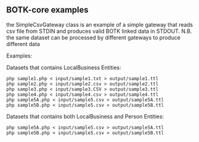 BOTK-core examples
------------------

the SimpleCsvGateway class is an example of a simple gateway that reads csv file from STDIN and produces valid BOTK linked data in STDOUT.
N.B. the same dataset can be processed by different gateways to produce different data

Examples:

Datasets that contains LocalBusiness Entities:

```
php sample1.php < input/sample1.txt > output/sample1.ttl
php sample2.php < input/sample2.csv > output/sample2.ttl
php sample3.php < input/sample3.CSV > output/sample3.ttl
php sample4.php < input/sample4.csv > output/sample4.ttl
php sample5A.php < input/sample5.csv > output/sample5A.ttl
php sample5B.php < input/sample5.csv > output/sample5B.ttl
```

Datasets that contains both LocalBusiness and Person Entities:

```
php sample5A.php < input/sample5.csv > output/sample5A.ttl
php sample5B.php < input/sample5.csv > output/sample5B.ttl
```